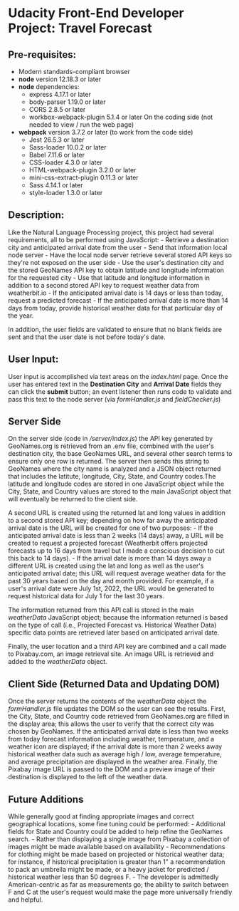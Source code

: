Udacity Front-End Developer Project: Travel Forecast
====================================

Pre-requisites:
---------------
- Modern standards-compliant browser
- **node** version 12.18.3 or later
- **node** dependencies:
    - express 4.17.1 or later
    - body-parser 1.19.0 or later
    - CORS 2.8.5 or later
    - workbox-webpack-plugin 5.1.4 or later
    On the coding side (not needed to view / run the web page)
- **webpack** version 3.7.2 or later (to work from the code side)    
    - Jest 26.5.3 or later
    - Sass-loader 10.0.2 or later
    - Babel 7.11.6 or later
    - CSS-loader 4.3.0 or later
    - HTML-webpack-plugin 3.2.0 or later
    - mini-css-extract-plugin 0.11.3 or later
    - Sass 4.14.1 or later
    - style-loader 1.3.0 or later

Description:
------------
Like the Natural Language Processing project, this project had several
requirements, all to be performed using JavaScript:
    - Retrieve a destination city and anticipated arrival date from the user
    - Send that information local node server
    - Have the local node server retrieve several stored API keys so they're not
     exposed on the user side
    - Use the user's destination city and the stored GeoNames API key to obtain
    latitude and longitude information for the requested city
    - Use that latitude and longitude information in addition to a second stored
     API key to request weather data from weatherbit.io
        - If the anticipated arrival date is 14 days or less than today,
        request a predicted forecast
        - If the anticipated arrival date is more than 14 days from today,
        provide historical weather data for that particular day of the year.

In addition, the user fields are validated to ensure that no blank fields are
sent and that the user date is not before today's date.

User Input:
-----------
User input is accomplished via text areas on the *index.html* page. Once the
user has entered text in the **Destination City** and **Arrival Date**
fields they can click the **submit** button; an event listener then runs code to
 validate and pass this text to the node server (via *formHandler.js* and
     *fieldChecker.js*)

Server Side
----------
On the server side (code in */server/index.js*) the API key generated by
GeoNames.org is retrieved from an .env file, combined with the user's
destination city, the base GeoNames URL, and several other search terms to
ensure only one row is returned. The server then sends this string to GeoNames
where the city name is analyzed and a JSON object returned that includes the
latitute, longitude, City, State, and Country codes.The latitude and longitude
codes are stored in one JavaScript object while the City, State, and Country
values are stored to the main JavaScript object that will eventually be returned
 to the client side.

A second URL is created using the returned lat and long values in addition to a
second stored API key; depending on how far away the anticipated arrival date is
 the URL will be created for one of two purposes:
    - If the anticipated arrival date is less than 2 weeks (14 days) away, a URL
     will be created to request a projected forecast (Weatherbit offers
     projected forecasts up to 16 days from travel but I made a conscious
     decision to cut this back to 14 days).
    - If the arrival date is more than 14 days away a different URL is created
    using the lat and long as well as the user's anticipated arrival date; this
    URL will request average weather data for the past 30 years based on the day
    and month provided. For example, if a user's arrival date were July 1st,
    2022, the URL would be generated to request historical data for July 1 for
    the last 30 years.

The information returned from this API call is stored in the main *weatherData*
JavaScript object; because the information returned is based on the type of call
(i.e., Projected Forecast vs. Historical Weather Data) specific data points are
retrieved later based on anticipated arrival date.

Finally, the user location and a third API key are combined and a call made to
Pixabay.com, an image retrieval site. An image URL is retrieved and added to the
*weatherData* object.

Client Side (Returned Data and Updating DOM)
--------------------------------------------
Once the server returns the contents of the *weatherData* object the
*formHandler.js* file updates the DOM so the user can see the results. First,
the City, State, and Country code retrieved from GeoNames.org are filled in the
display area; this allows the user to verify that the correct city was chosen
by GeoNames. If the anticipated arrival date is less than two weeks from today
forecast information including weather, temperature, and a weather icon are
displayed; if the arrival date is more than 2 weeks away historical weather
data such as average high / low, average temperature, and average precipitation
are displayed in the weather area. Finally, the Pixabay image URL is passed to
the DOM and a preview image of their destination is displayed to the left of the
weather data.

Future Additions
----------------
While generally good at finding appropriate images and correct geographical
locations, some fine tuning could be performed:
    - Additional fields for State and Country could be added to help refine the
    GeoNames search.
    - Rather than displaying a single image from Pixabay a collection of images
    might be made available based on availability
    - Recommendations for clothing might be made based on projected or
    historical weather data; for instance, if historical precipitation is
    greater than 1" a recommendation to pack an umbrella might be made, or a
    heavy jacket for predicted / historical weather less than 50 degrees F.
    - The developer is admittedly American-centric as far as measurements go;
    the ability to switch between F and C at the user's request would make the
    page more universally friendly and helpful.
